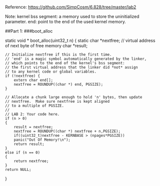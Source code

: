 Reference: https://github.com/SimpCosm/6.828/tree/master/lab2

Note:
kernel bss segment: a memory used to store the uninitialized parameter.
end: point to the end of the used kernel memory.

##Part 1:
###boot_alloc

static void *
boot_alloc(uint32_t n)
{
	static char *nextfree;	// virtual address of next byte of free memory
	char *result;

	// Initialize nextfree if this is the first time.
	// 'end' is a magic symbol automatically generated by the linker,
	// which points to the end of the kernel's bss segment:
	// the first virtual address that the linker did *not* assign
	// to any kernel code or global variables.
	if (!nextfree) {
		extern char end[];
		nextfree = ROUNDUP((char *) end, PGSIZE);
	}

	// Allocate a chunk large enough to hold 'n' bytes, then update
	// nextfree.  Make sure nextfree is kept aligned
	// to a multiple of PGSIZE.
	//
	// LAB 2: Your code here.
	if (n > 0)
	{
		result = nextfree;
		nextfree = ROUNDUP((char *) nextfree + n,PGSIZE);
		if((uint32_t)nextfree - KERNBASE > (npages*PGSIZE))
    	panic("Out Of Memory!\n");
  		return result;
	}
	else if (n == 0)
	{
		return nextfree;
	}
	return NULL;
}

